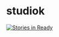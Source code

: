 # studiok

[![Stories in Ready](https://badge.waffle.io/elixian/studiok.png?label=ready&title=Ready)](http://waffle.io/elixian/studiok)
